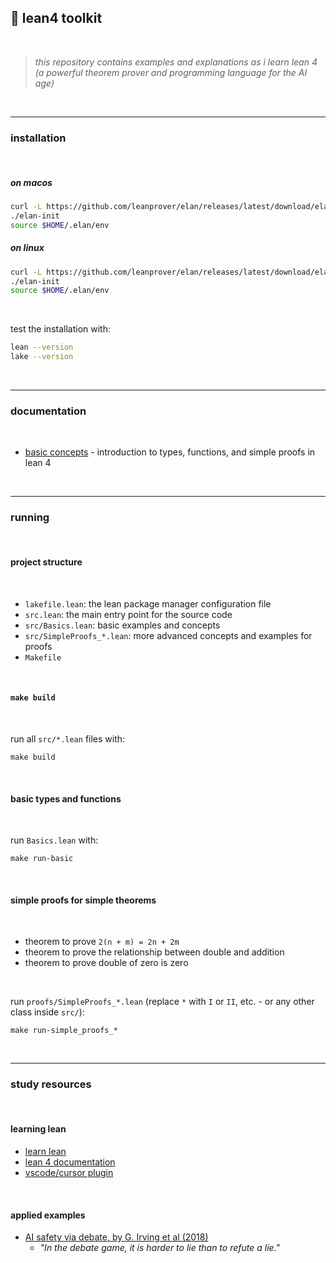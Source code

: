 ## 🔮 lean4 toolkit

<br>

> *this repository contains examples and explanations as i learn lean 4 (a powerful theorem prover and programming language for the AI age)*

<br>

---

### installation

<br>

##### on macos

```bash
curl -L https://github.com/leanprover/elan/releases/latest/download/elan-x86_64-apple-darwin.tar.gz | tar xz
./elan-init
source $HOME/.elan/env
```

##### on linux
```bash
curl -L https://github.com/leanprover/elan/releases/latest/download/elan-x86_64-unknown-linux-gnu.tar.gz | tar xz
./elan-init
source $HOME/.elan/env
```

<br>

test the installation with:
```bash
lean --version
lake --version
```

<br>

---

### documentation

<br>

- [basic concepts](docs/basic_concepts.md) - introduction to types, functions, and simple proofs in lean 4

<br>

---

### running

<br>

#### project structure

<br>

- `lakefile.lean`: the lean package manager configuration file
- `src.lean`: the main entry point for the source code
- `src/Basics.lean`: basic examples and concepts
- `src/SimpleProofs_*.lean`: more advanced concepts and examples for proofs
- `Makefile`

<br>

#### `make build`

<br>

run all `src/*.lean` files with:

```shell
make build
```

<br>

#### basic types and functions

<br>

run `Basics.lean` with:

```shell
make run-basic
```

<br>


#### simple proofs for simple theorems

<br>

* theorem to prove `2(n + m) = 2n + 2m`
* theorem to prove the relationship between double and addition
* theorem to prove double of zero is zero


<br>

run `proofs/SimpleProofs_*.lean` (replace `*` with `I` or `II`, etc. - or any other class inside `src/`):

```shell
make run-simple_proofs_*
```

<br>

----

### study resources

<br>

#### learning lean

- [learn lean](https://lean-lang.org/documentation/0)
- [lean 4 documentation](https://leanprover.github.io/lean4/doc/)
- [vscode/cursor plugin](https://marketplace.visualstudio.com/items?itemName=leanprover.lean4)

<br>

#### applied examples

- [AI safety via debate, by G. Irving et al (2018)](https://arxiv.org/pdf/1805.00899)
    - *"In the debate game, it is harder to lie than to refute a lie."*